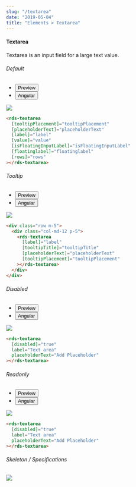 ```yaml
---
slug: "/textarea"
date: "2019-05-04"
title: "Elements > Textarea"
---
```


<!-- CSS only -->
<link href="https://cdn.jsdelivr.net/npm/bootstrap@5.1.3/dist/css/bootstrap.min.css" rel="stylesheet" integrity="sha384-1BmE4kWBq78iYhFldvKuhfTAU6auU8tT94WrHftjDbrCEXSU1oBoqyl2QvZ6jIW3" crossorigin="anonymous">
<link rel="stylesheet" href="../../../../../../../raaghu/src/assets/css/style-elements.css">
<link rel="stylesheet" href="../../../../../../../raaghu/src/assets/css/main.css">


#### Textarea

<p class="checkbox-def">Textarea is an input field for a large text value. </p>

<!-- Basic -->
<section class="py-4">
    <h6>Default</h6>
    <div class="py-3">
      <div class="cust-tabs">
        <ul class="nav nav-tabs" id="myTab" role="tablist">
          <li class="nav-item" role="presentation">
            <button class="nav-link active" id="PreviewBasic-tab" data-bs-toggle="tab" data-bs-target="#PreviewBasic" type="button" role="tab" aria-controls="PreviewBasic" aria-selected="true">Preview </button>
          </li>
          <li class="nav-item" role="presentation">
            <button class="nav-link" id="AngularBasic-tab" data-bs-toggle="tab" data-bs-target="#AngularBasic" type="button" role="tab" aria-controls="AngularBasic" aria-selected="false"><i class="bi bi-code-slash" style="font-size:1.0rem"></i>Angular</button>
          </li>
        </ul>
      </div>
      <div class="tab-content card border" id="myTabContent">
        <div class="tab-pane fade show active" id="PreviewBasic" role="tabpanel" aria-labelledby="PreviewBasic-tab">
         <div class="contents  p-5">
            <div class="row">
              <div class="col-md-12">
                <img src="/images/text-area.png" class=" img-fluid w-100">
              </div>
            </div>
          </div>
        </div>
        <div class="tab-pane fade show" id="AngularBasic" role="tabpanel" aria-labelledby="AngularBasic-tab">
          <div class="contents bg-code">
<div class="row m-0">

```html
<rds-textarea
  [tooltipPlacement]="tooltipPlacement"
  [placeholderText]="placeholderText"
  [label]="label"
  [value]="value"
  [isFloatingInputLabel]="isFloatingInputLabel"
  [floatinglabel]="floatinglabel"
  [rows]="rows"
></rds-textarea>
```

</div>
          </div>
        </div>
      </div>
    </div>
  </section>

  <section class="py-4">
    <h6>Tooltip</h6>
    <div class="py-3">
      <div class="cust-tabs">
        <ul class="nav nav-tabs" id="myTab" role="tablist">
          <li class="nav-item" role="presentation">
            <button class="nav-link active" id="PreviewTooltip-tab" data-bs-toggle="tab" data-bs-target="#PreviewTooltip" type="button" role="tab" aria-controls="PreviewTooltip" aria-selected="true">Preview </button>
          </li>
          <li class="nav-item" role="presentation">
            <button class="nav-link" id="AngularTooltip-tab" data-bs-toggle="tab" data-bs-target="#AngularTooltip" type="button" role="tab" aria-controls="AngularTooltip" aria-selected="false"><i class="bi bi-code-slash" style="font-size:1.0rem"></i>Angular</button>
          </li>
        </ul>
      </div>
      <div class="tab-content card border" id="myTabContent">
        <div class="tab-pane fade show active" id="PreviewTooltip" role="tabpanel" aria-labelledby="PreviewTooltip-tab">
         <div class="contents p-5">
            <div class="row">
              <div class="col-md-12">
                <img src="/images/text-area-tooltip.png" class="imf fluid w-100">
              </div>
            </div>
          </div>
        </div>
        <div class="tab-pane fade show" id="AngularTooltip" role="tabpanel" aria-labelledby="AngularTooltip-tab">
          <div class="contents bg-code">
<div class="row m-0">

```html
<div class="row m-5">
  <div class="col-md-12 p-5">
    <rds-textarea
      [label]="label"
      [tooltipTitle]="tooltipTitle"
      [placeholderText]="placeholderText"
      [tooltipPlacement]="tooltipPlacement"
    ></rds-textarea>
  </div>
</div>
```

</div>
          </div>
        </div>
      </div>
    </div>
  </section>

 <section class="py-4">
    <h6>Disabled</h6>
    <div class="py-3">
      <div class="cust-tabs">
        <ul class="nav nav-tabs" id="myTab" role="tablist">
          <li class="nav-item" role="presentation">
            <button class="nav-link active" id="PreviewDisabled-tab" data-bs-toggle="tab" data-bs-target="#PreviewDisabled" type="button" role="tab" aria-controls="PreviewDisabled" aria-selected="true">Preview </button>
          </li>
          <li class="nav-item" role="presentation">
            <button class="nav-link" id="AngularDisabled-tab" data-bs-toggle="tab" data-bs-target="#AngularDisabled" type="button" role="tab" aria-controls="AngularDisabled" aria-selected="false"><i class="bi bi-code-slash" style="font-size:1.0rem"></i>Angular</button>
          </li>
        </ul>
      </div>
      <div class="tab-content card border" id="myTabContent">
        <div class="tab-pane fade show active" id="PreviewDisabled" role="tabpanel" aria-labelledby="PreviewDisabled-tab">
         <div class="contents p-5">
            <div class="row">
              <div class="col-md-12">
                <img src="/images/text-area-disabled.png" class="imf fluid w-100">
              </div>
            </div>
          </div>
        </div>
        <div class="tab-pane fade show" id="AngularDisabled" role="tabpanel" aria-labelledby="AngularDisabled-tab">
          <div class="contents bg-code">
<div class="row m-0">

```html
<rds-textarea
  [disabled]="true"
  label="Text area"
  placeholderText="Add Placeholder"
></rds-textarea>
```

</div>
          </div>
        </div>
      </div>
    </div>
  </section>

   <section class="py-4">
    <h6>Readonly</h6>
    <div class="py-3">
      <div class="cust-tabs">
        <ul class="nav nav-tabs" id="myTab" role="tablist">
          <li class="nav-item" role="presentation">
            <button class="nav-link active" id="PreviewRead-tab" data-bs-toggle="tab" data-bs-target="#PreviewRead" type="button" role="tab" aria-controls="PreviewRead" aria-selected="true">Preview </button>
          </li>
          <li class="nav-item" role="presentation">
            <button class="nav-link" id="AngularRead-tab" data-bs-toggle="tab" data-bs-target="#AngularRead" type="button" role="tab" aria-controls="AngularRead" aria-selected="false"><i class="bi bi-code-slash" style="font-size:1.0rem"></i>Angular</button>
          </li>
        </ul>
      </div>
      <div class="tab-content card border" id="myTabContent">
        <div class="tab-pane fade show active" id="PreviewRead" role="tabpanel" aria-labelledby="PreviewRead-tab">
         <div class="contents p-5">
            <div class="row">
              <div class="col-md-12">
                <img src="/images/text-area-readonly.png" class="imf fluid w-100">
              </div>
            </div>
          </div>
        </div>
        <div class="tab-pane fade show" id="AngularRead" role="tabpanel" aria-labelledby="AngularRead-tab">
          <div class="contents bg-code">
<div class="row m-0">

```html
<rds-textarea
  [disabled]="true"
  label="Text area"
  placeholderText="Add Placeholder"
></rds-textarea>
```

</div>
          </div>
        </div>
      </div>
    </div>
  </section>



<section class="py-4">
                        <h6>
                           Skeleton / Specifications
                        </h6>
                        <div class="py-3">
                              <!-- Tab panes -->
                              <div class="card border p-5">
                                 <div class="row">
                                    <div class="col-md-9 col-12">
                                       <img src="/images/skel-text_area.png" class="img-fluid">
                                    </div>
                                 </div>
                              </div>
                        </div>
                     </section>



<!-- JavaScript Bundle with Popper -->
<script src="https://cdn.jsdelivr.net/npm/bootstrap@5.1.3/dist/js/bootstrap.bundle.min.js" integrity="sha384-ka7Sk0Gln4gmtz2MlQnikT1wXgYsOg+OMhuP+IlRH9sENBO0LRn5q+8nbTov4+1p" crossorigin="anonymous"></script>   